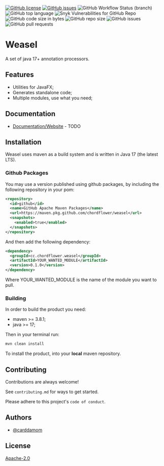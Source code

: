 [![GitHub license](https://img.shields.io/github/license/chordflower/weasel?color=yellow)](https://github.com/chordflower/weasel/blob/develop/LICENSE-2.0.txt)
[![GitHub issues](https://img.shields.io/github/issues/chordflower/weasel?color=yellow)](https://github.com/chordflower/weasel/issues)
![GitHub Workflow Status (branch)](https://img.shields.io/github/workflow/status/chordflower/weasel/build/develop?color=yellow)
![GitHub top language](https://img.shields.io/github/languages/top/chordflower/weasel?color=yellow)
![Snyk Vulnerabilities for GitHub Repo](https://img.shields.io/snyk/vulnerabilities/github/chordflower/weasel?color=yellow)
![GitHub code size in bytes](https://img.shields.io/github/languages/code-size/chordflower/weasel?color=yellow)
![GitHub repo size](https://img.shields.io/github/repo-size/chordflower/weasel?color=yellow)
![GitHub issues](https://img.shields.io/github/issues/chordflower/weasel?color=yellow)
![GitHub pull requests](https://img.shields.io/github/issues-pr/chordflower/weasel?color=yellow)

# Weasel

A set of java 17+ annotation processors.

## Features

- Utilities for JavaFX;
- Generates standalone code;
- Multiple modules, use what you need;

## Documentation

- [Documentation/Website](https://chordflower.github.io/weasel) - TODO

## Installation

Weasel uses maven as a build system and is written in Java 17 (the latest LTS).

### Github Packages

You may use a version published using github packages, by including the following repository in your pom:

```xml
<repository>
  <id>github</id>
  <name>GitHub Apache Maven Packages</name>
  <url>https://maven.pkg.github.com/chordflower/weasel</url>
  <snapshots>
    <enabled>true</enabled>
  </snapshots>
</repository>
```

And then add the following dependency:

```xml
<dependency>
  <groupId>cc.chordflower.weasel</groupId>
  <artifactId>YOUR_WANTED_MODULE</artifactId>
  <version>0.1.0</version>
</dependency>
```

Where YOUR_WANTED_MODULE is the name of the module you want to pull.

### Building

In order to build the product you need:

- maven >= 3.8.1;
- java >= 17;

Then in your terminal run:

```bash
mvn clean install
```

To install the product, into your **local** maven repository.

## Contributing

Contributions are always welcome!

See `contributing.md` for ways to get started.

Please adhere to this project's `code of conduct`.


## Authors

- [@carddamom](mailto:%63%61%72%64%64%61%6D%6F%6D%40%63%68%6F%72%64%66%6C%6F%77%65%72%2E%63%63)


## License

[Apache-2.0](https://www.apache.org/licenses/LICENSE-2.0)

